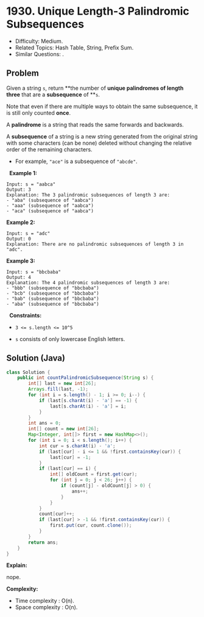 # 1930. Unique Length-3 Palindromic Subsequences

- Difficulty: Medium.
- Related Topics: Hash Table, String, Prefix Sum.
- Similar Questions: .

## Problem

Given a string ```s```, return **the number of **unique palindromes of length three** that are a **subsequence** of **```s```.

Note that even if there are multiple ways to obtain the same subsequence, it is still only counted **once**.

A **palindrome** is a string that reads the same forwards and backwards.

A **subsequence** of a string is a new string generated from the original string with some characters (can be none) deleted without changing the relative order of the remaining characters.


	
- For example, ```"ace"``` is a subsequence of ```"abcde"```.


 
**Example 1:**

```
Input: s = "aabca"
Output: 3
Explanation: The 3 palindromic subsequences of length 3 are:
- "aba" (subsequence of "aabca")
- "aaa" (subsequence of "aabca")
- "aca" (subsequence of "aabca")
```

**Example 2:**

```
Input: s = "adc"
Output: 0
Explanation: There are no palindromic subsequences of length 3 in "adc".
```

**Example 3:**

```
Input: s = "bbcbaba"
Output: 4
Explanation: The 4 palindromic subsequences of length 3 are:
- "bbb" (subsequence of "bbcbaba")
- "bcb" (subsequence of "bbcbaba")
- "bab" (subsequence of "bbcbaba")
- "aba" (subsequence of "bbcbaba")
```

 
**Constraints:**


	
- ```3 <= s.length <= 10^5```
	
- ```s``` consists of only lowercase English letters.



## Solution (Java)

```java
class Solution {
    public int countPalindromicSubsequence(String s) {
        int[] last = new int[26];
        Arrays.fill(last, -1);
        for (int i = s.length() - 1; i >= 0; i--) {
            if (last[s.charAt(i) - 'a'] == -1) {
                last[s.charAt(i) - 'a'] = i;
            }
        }
        int ans = 0;
        int[] count = new int[26];
        Map<Integer, int[]> first = new HashMap<>();
        for (int i = 0; i < s.length(); i++) {
            int cur = s.charAt(i) - 'a';
            if (last[cur] - i <= 1 && !first.containsKey(cur)) {
                last[cur] = -1;
            }
            if (last[cur] == i) {
                int[] oldCount = first.get(cur);
                for (int j = 0; j < 26; j++) {
                    if (count[j] - oldCount[j] > 0) {
                        ans++;
                    }
                }
            }
            count[cur]++;
            if (last[cur] > -1 && !first.containsKey(cur)) {
                first.put(cur, count.clone());
            }
        }
        return ans;
    }
}
```

**Explain:**

nope.

**Complexity:**

* Time complexity : O(n).
* Space complexity : O(n).
